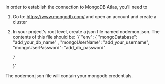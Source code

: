 In order to establish the connection to MongoDB Atlas, you'll need to

1.  Go to: https://www.mongodb.com/ and open an account and create a cluster
2.  In your project's root level, create a json file named nodemon.json.
    The contents of this file should be:
    `{
    "env": {
    "mongoDatabase": "add_your_db_name" ,
    "mongoUserName": "add_your_username",
    "mongoUserPassword": "add_db_password"

        }

    }`

The nodemon.json file will contain your mongodb credentials.

